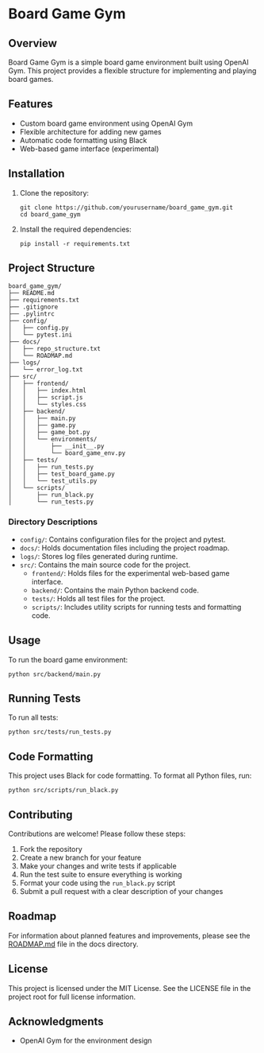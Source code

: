 # Board Game Gym

## Overview

Board Game Gym is a simple board game environment built using OpenAI Gym. This project provides a flexible structure for implementing and playing board games.

## Features

- Custom board game environment using OpenAI Gym
- Flexible architecture for adding new games
- Automatic code formatting using Black
- Web-based game interface (experimental)

## Installation

1. Clone the repository:
   ```
   git clone https://github.com/yourusername/board_game_gym.git
   cd board_game_gym
   ```

2. Install the required dependencies:
   ```
   pip install -r requirements.txt
   ```

## Project Structure

```
board_game_gym/
├── README.md
├── requirements.txt
├── .gitignore
├── .pylintrc
├── config/
│   ├── config.py
│   └── pytest.ini
├── docs/
│   ├── repo_structure.txt
│   └── ROADMAP.md
├── logs/
│   └── error_log.txt
├── src/
│   ├── frontend/
│   │   ├── index.html
│   │   ├── script.js
│   │   └── styles.css
│   ├── backend/
│   │   ├── main.py
│   │   ├── game.py
│   │   ├── game_bot.py
│   │   └── environments/
│   │       ├── __init__.py
│   │       └── board_game_env.py
│   ├── tests/
│   │   ├── run_tests.py
│   │   ├── test_board_game.py
│   │   └── test_utils.py
│   └── scripts/
│       ├── run_black.py
│       └── run_tests.py
```

### Directory Descriptions

- `config/`: Contains configuration files for the project and pytest.
- `docs/`: Holds documentation files including the project roadmap.
- `logs/`: Stores log files generated during runtime.
- `src/`: Contains the main source code for the project.
  - `frontend/`: Holds files for the experimental web-based game interface.
  - `backend/`: Contains the main Python backend code.
  - `tests/`: Holds all test files for the project.
  - `scripts/`: Includes utility scripts for running tests and formatting code.

## Usage

To run the board game environment:

```
python src/backend/main.py
```

## Running Tests

To run all tests:

```
python src/tests/run_tests.py
```

## Code Formatting

This project uses Black for code formatting. To format all Python files, run:

```
python src/scripts/run_black.py
```

## Contributing

Contributions are welcome! Please follow these steps:

1. Fork the repository
2. Create a new branch for your feature
3. Make your changes and write tests if applicable
4. Run the test suite to ensure everything is working
5. Format your code using the `run_black.py` script
6. Submit a pull request with a clear description of your changes

## Roadmap

For information about planned features and improvements, please see the [ROADMAP.md](docs/ROADMAP.md) file in the docs directory.

## License

This project is licensed under the MIT License. See the LICENSE file in the project root for full license information.

## Acknowledgments

- OpenAI Gym for the environment design
